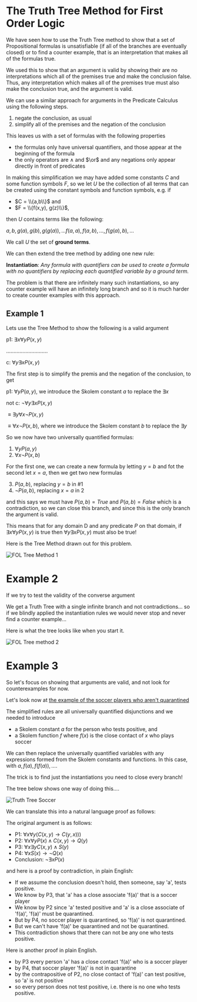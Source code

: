 # The Truth Tree Method for First Order Logic

We have seen how to use the Truth Tree method to show that a set of Propositional formulas is unsatisfiable 
(if all of the branches are eventually closed) or to find a counter example, that is an interpretation that
makes all of the formulas true.

We used this to show that an argument is valid by showing their are no interpretations which all of the premises
true and make the conclusion false.  Thus, any interpretation which makes all of the premises true must also make
the conclusion true, and the argument is valid.

We can use a similar approach for arguments in the Predicate Calculus using the following steps.
1. negate the conclusion, as usual
2. simplify all of the premises and the negation of the conclusion

This leaves us with a set of formulas with the following properties
* the formulas only have universal quantifiers, and those appear at the beginning of the formula
* the only operators are $\wedge$ and $\or$ and any negations only appear directly in front of predicates

In making this simplification we may have added some constants $C$ and some function symbols $F$, so we let
$U$ be the collection of all terms that can be created using the constant symbols and function symbols, e.g.
if 
* $C = \\{a,b\\}$ and
* $F = \\{f(x,y), g(z)\\}$,

then $U$ contains terms like the following:

$a, b, g(a), g(b), g(g(a)), \ldots f(a,a), f(a,b), \ldots, f(g(a), b), \ldots$

We call $U$ the set of **ground terms**.

We can then extend the tree method by adding one new rule:

**Instantiation**: _Any formula with quantifiers can be used to create a formula with no quantifiers 
by replacing each quantified variable by a ground term._

The problem is that there are infinitely many such instantiations, so any counter example will have an infinitely long branch
and so it is much harder to create counter examples with this approach.


## Example 1
Lets use the Tree Method to show the following is a valid argument

p1: $\exists x \forall y P(x,y)$

............................

c: $\forall y \exists x P(x,y)$

The first step is to simplify the premis and the negation of the conclusion, to get

p1: $\forall y P(a,y)$, we introduce the Skolem constant $a$ to replace the $\exists x$

not c: $\neg \forall y \exists x P(x,y)$

$\equiv \exists y \forall x \neg P(x,y)$

$\equiv \forall x \neg P(x,b)$, where we introduce the Skolem constant $b$ to replace the $\exists y$

So we now have two universally quantified formulas:

1. $\forall y P(a,y)$
2. $\forall x \neg P(x,b)$

For the first one, we can create a new formula by letting $y=b$ and fot the second let $x=a$, then we get two new formulas

3. $P(a,b)$, replacing $y=b$ in #1
4. $\neg P(a,b)$, replacing $x=a$ in $2$

and this says we must have $P(a,b)=True$ and $P(a,b)=False$ which is a contradiction, so we can close this branch,
and since this is the only branch the argument is valid.

This means that for any domain D and any predicate $P$ on that domain, if  $\exists x \forall y P(x,y)$ is true
then $\forall y \exists x P(x,y)$ must also be true!

Here is the Tree Method drawn out for this problem.

![FOL Tree Method 1](https://github.com/tjhickey724/discrete_math/blob/main/notes/predicate_calculus/FOLtreeMethod1.jpg)

# Example 2
If we try to test the validity of the converse argument


We get a Truth Tree with a single infinite branch and not contradictions... so if we blindly applied the instantiation rules
we would never stop and never find a counter example...

Here is what the tree looks like when you start it.

![FOL Tree method 2](https://github.com/tjhickey724/discrete_math/blob/main/notes/predicate_calculus/FOLtreeMethod2.jpg)

# Example 3
So let's focus on showing that arguments are valid, and not look for counterexamples for now.

Let's look now at [the example of the soccer players who aren't quarantined](https://github.com/tjhickey724/discrete_math/blob/main/notes/predicate_calculus/FOLtreemethodExample1.md)

The simplified rules are all universally quantified disjunctions and we needed to introduce 
* a Skolem constant $a$ for the person who tests positive, and
* a Skolem function $f$ where $f(x)$ is the close contact of $x$ who plays soccer

We can then replace the universally quantified variables with any expressions formed from the
Skolem constants and functions. In this case, with $a, f(a), f(f(a)), \ldots$.

The trick is to find just the instantiations you need to close every branch!

The tree below shows one way of doing this....

![Truth Tree Soccer](https://github.com/tjhickey724/discrete_math/blob/main/notes/predicate_calculus/truth_tree_soccer.jpg)

We can translate this into a natural language proof as follows:

The original argument is as follows:
* P1: $\forall x \forall y (C(x,y) \rightarrow C(y,x)))$
* P2: $\forall x \forall y P(x)\wedge C(x,y) \rightarrow Q(y)$
* P3: $\forall x \exists y C(x,y)\wedge S(y)$
* P4: $\forall x S(x) \rightarrow \neg Q(x)$
* Conclusion: $\neg \exists x P(x)$

and here is a proof by contradiction, in plain English:
* If we assume the conclusion doesn't hold, then someone, say 'a', tests positive.
* We know by P3, that 'a' has a close associate 'f(a)' that is a soccer player
* We know by P2 since 'a' tested positive and 'a' is a close associate of 'f(a)', 'f(a)' must be quarantined.
* But by P4, no soccer player is quarantined, so 'f(a)' is not quarantined.
* But we can't have 'f(a)' be quarantined and not be quarantined.
* This contradiction shows that there can not be any one who tests positive.

Here is another proof in plain English.
* by P3 every person 'a' has a close contact 'f(a)' who is a soccer player
* by P4, that soccer player 'f(a)' is not in quarantine
* by the contrapositive of P2, no close contact of 'f(a)' can test positive, so 'a' is not positive
* so every person does not test positive, i.e. there is no one who tests positive.

  





